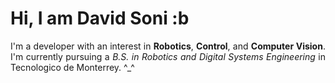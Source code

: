 Hi, I am David Soni :b
================================

<p align="justify">I'm a developer with an interest in <strong>Robotics</strong>, <strong>Control</strong>, and <strong>Computer Vision</strong>. I'm currently pursuing a <i>B.S. in Robotics and Digital Systems Engineering</i> in Tecnologico de Monterrey. ^_^</p> 

<!-- <p align="center">
  <img src="https://tenor.com/view/cat-pop-pop-pop-gif-16319364397652838913" alt="Cat pop" width="100" height="100"/>
</p> -->

<p align=justify>

